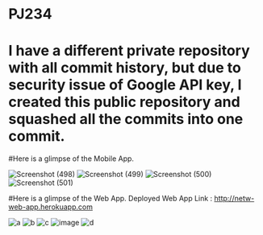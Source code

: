 # PJ234

# I have a different private repository with all commit history, but due to security issue of Google API key, I created this public repository and squashed all the commits into one commit.



#Here is a glimpse of the Mobile App.

![Screenshot (498)](https://user-images.githubusercontent.com/52784177/94481743-d6f61980-01f5-11eb-90b7-46d71ebc10b5.png)
![Screenshot (499)](https://user-images.githubusercontent.com/52784177/94481752-db223700-01f5-11eb-9e86-b752afab9744.png)
![Screenshot (500)](https://user-images.githubusercontent.com/52784177/94481761-de1d2780-01f5-11eb-87d8-7b9baf33b61a.png)
![Screenshot (501)](https://user-images.githubusercontent.com/52784177/94481765-e07f8180-01f5-11eb-866b-bb0cfa7f0028.png)




#Here is a glimpse of the Web App.
Deployed Web App Link : http://netw-web-app.herokuapp.com


![a](https://user-images.githubusercontent.com/52784177/94514045-d7b29e00-023d-11eb-8ab2-a23b068ede21.png)
![b](https://user-images.githubusercontent.com/52784177/94514051-d97c6180-023d-11eb-95da-8a643d84241b.png)
![c](https://user-images.githubusercontent.com/52784177/94514054-da14f800-023d-11eb-8f78-6caf606548a9.png)
![image](https://user-images.githubusercontent.com/52784177/94514315-835bee00-023e-11eb-8c8e-fcd4909a3afc.png)
![d](https://user-images.githubusercontent.com/52784177/94514055-daad8e80-023d-11eb-8395-1ef472e2f191.png)
